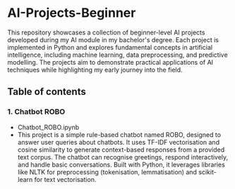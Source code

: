 # AI-Projects-Beginner
This repository showcases a collection of beginner-level AI projects developed during my AI module in my bachelor's degree. Each project is implemented in Python and explores fundamental concepts in artificial intelligence, including machine learning, data preprocessing, and predictive modelling. The projects aim to demonstrate practical applications of AI techniques while highlighting my early journey into the field.

## Table of contents

### 1. Chatbot ROBO
- Chatbot_ROBO.ipynb
- This project is a simple rule-based chatbot named ROBO, designed to answer user queries about chatbots. It uses TF-IDF vectorisation and cosine similarity to generate context-based responses from a provided text corpus. The chatbot can recognise greetings, respond interactively, and handle basic conversations. Built with Python, it leverages libraries like NLTK for preprocessing (tokenisation, lemmatisation) and scikit-learn for text vectorisation.
